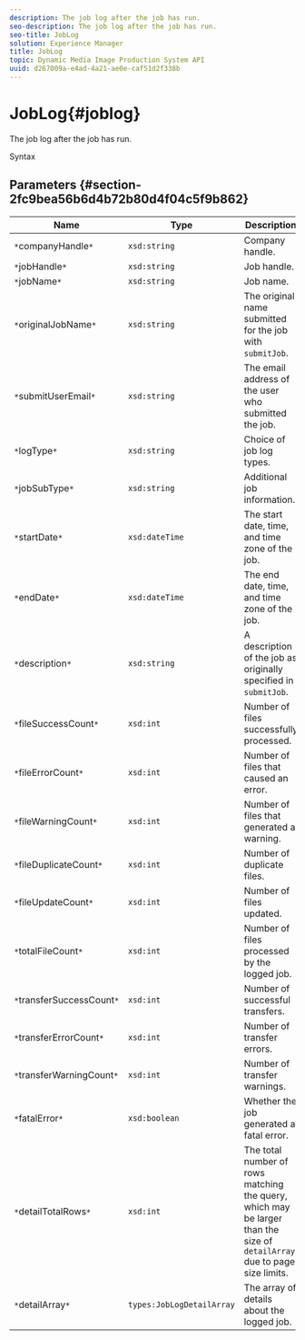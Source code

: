 ```yaml
---
description: The job log after the job has run.
seo-description: The job log after the job has run.
seo-title: JobLog
solution: Experience Manager
title: JobLog
topic: Dynamic Media Image Production System API
uuid: d267009a-e4ad-4a21-ae0e-caf51d2f338b
---
```


# JobLog{#joblog}

The job log after the job has run.

 Syntax 

## Parameters {#section-2fc9bea56b6d4b72b80d4f04c5f9b862}

|  Name  | Type  | Description  |
|---|---|---|
|  `*`companyHandle`*`  | `xsd:string`  | Company handle.  |
|  `*`jobHandle`*`  | `xsd:string`  | Job handle.  |
|  `*`jobName`*`  | `xsd:string`  | Job name.  |
|  `*`originalJobName`*`  | `xsd:string`  |The original name submitted for the job with `submitJob`.  |
|  `*`submitUserEmail`*`  | `xsd:string`  | The email address of the user who submitted the job.  |
|  `*`logType`*`  | `xsd:string`  | Choice of job log types.  |
|  `*`jobSubType`*`  | `xsd:string`  | Additional job information.  |
|  `*`startDate`*`  | `xsd:dateTime`  | The start date, time, and time zone of the job.  |
|  `*`endDate`*`  | `xsd:dateTime`  | The end date, time, and time zone of the job.  |
|  `*`description`*`  | `xsd:string`  |A description of the job as originally specified in `submitJob`.  |
|  `*`fileSuccessCount`*`  | `xsd:int`  | Number of files successfully processed.  |
|  `*`fileErrorCount`*`  | `xsd:int`  | Number of files that caused an error.  |
|  `*`fileWarningCount`*`  | `xsd:int`  | Number of files that generated a warning.  |
|  `*`fileDuplicateCount`*`  | `xsd:int`  | Number of duplicate files.  |
|  `*`fileUpdateCount`*`  | `xsd:int`  | Number of files updated.  |
|  `*`totalFileCount`*`  | `xsd:int`  | Number of files processed by the logged job.  |
|  `*`transferSuccessCount`*`  | `xsd:int`  | Number of successful transfers.  |
|  `*`transferErrorCount`*`  | `xsd:int`  | Number of transfer errors.  |
|  `*`transferWarningCount`*`  | `xsd:int`  | Number of transfer warnings.  |
|  `*`fatalError`*`  | `xsd:boolean`  | Whether the job generated a fatal error.  |
|  `*`detailTotalRows`*`  | `xsd:int`  |The total number of rows matching the query, which may be larger than the size of `detailArray` due to page size limits.  |
|  `*`detailArray`*`  | `types:JobLogDetailArray`  | The array of details about the logged job.  |

